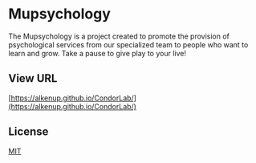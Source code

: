 # Mupsychology

The Mupsychology is a project created to promote the provision of psychological services from our specialized team to people who want to learn and grow. Take a pause to give play to your live!

## View URL

[https://alkenup.github.io/CondorLab/](https://alkenup.github.io/CondorLab/)

## License
[MIT](https://choosealicense.com/licenses/mit/)
